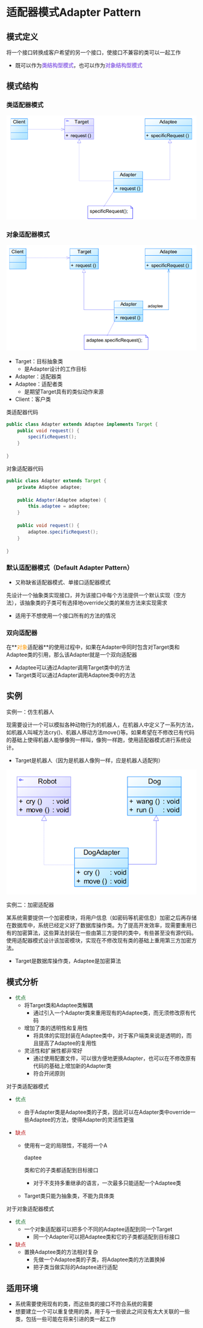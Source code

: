 # 适配器模式Adapter Pattern

## 模式定义

将一个接口转换成客户希望的另一个接口，使接口不兼容的类可以一起工作

- 既可以作为<font color=#956FE7>**类结构型模式**</font>，也可以作为<font color=#956FE7>**对象结构型模式**</font>

## 模式结构

###  类适配器模式

![img](./assets/ebfc837811a34ee491a46b8c19f613b7.png)

###  对象适配器模式

![img](./assets/161dee09e72449dd830a3a2d6d245c65.png)

- Target：目标抽象类
  - 是Adapter设计的工作目标
- Adapter：适配器类
- Adaptee：适配者类 
  - 是期望Target具有的类似动作来源
- Client：客户类

类适配器代码

```java
public class Adapter extends Adaptee implements Target {
    public void request() {
        specificRequest();
    }

}
```

对象适配器代码

```java
public class Adapter extends Target {
    private Adaptee adaptee;

    public Adapter(Adaptee adaptee) {
        this.adaptee = adaptee;
    }

    public void request() {
        adaptee.specificRequest();
    }

}
```

### 默认适配器模式（Default Adapter Pattern）

- 又称缺省适配器模式、单接口适配器模式

先设计一个抽象类实现接口，并为该接口中每个方法提供一个默认实现（空方法），该抽象类的子类可有选择地override父类的某些方法来实现需求

- 适用于不想使用一个接口所有的方法的情况

### 双向适配器

在**<font color=#FF9900>对象</font>适配器**的使用过程中，如果在Adapter中同时包含对Target类和Adaptee类的引用，那么该Adapter就是一个双向适配器

- Adaptee可以通过Adapter调用Target类中的方法
- Target类可以通过Adapter调用Adaptee类中的方法

## 实例

实例一：仿生机器人 

现需要设计一个可以模拟各种动物行为的机器人，在机器人中定义了一系列方法，如机器人叫喊方法cry()、机器人移动方法move()等。如果希望在不修改已有代码的基础上使得机器人能够像狗一样叫，像狗一样跑，使用适配器模式进行系统设计。

- Target是机器人（因为是机器人像狗一样，应是机器人适配狗）

![img](./assets/090c794ad704495a8f9ab9526d719ff4.png)

实例二：加密适配器

某系统需要提供一个加密模块，将用户信息（如密码等机密信息）加密之后再存储在数据库中，系统已经定义好了数据库操作类。为了提高开发效率，现需要重用已有的加密算法，这些算法封装在一些由第三方提供的类中，有些甚至没有源代码。使用适配器模式设计该加密模块，实现在不修改现有类的基础上重用第三方加密方法。

- Target是数据库操作类，Adaptee是加密算法

## 模式分析

- <font color=#1C7331>优点</font>
  - 将Target类和Adaptee类解耦
    - 通过引入一个Adapter类来重用现有的Adaptee类，而无须修改原有代码
  - 增加了类的透明性和复用性
    - 将具体的实现封装在Adaptee类中，对于客户端类来说是透明的，而且提高了Adaptee的复用性
  - 灵活性和扩展性都非常好
    - 通过使用配置文件，可以很方便地更换Adapter，也可以在不修改原有代码的基础上增加新的Adapter类
    - 符合开闭原则

对于类适配器模式

- <font color=#1C7331>优点</font>

  - 由于Adapter类是Adaptee类的子类，因此可以在Adapter类中override一些Adaptee的方法，使得Adapter的灵活性更强

- <font color=#BE191C>缺点</font>

  - 使用有一定的局限性，不能将一个A

    daptee

    类和它的子类都适配到目标接口 	

    - 对于不支持多重继承的语言，一次最多只能适配一个Adaptee类

  - Target类只能为抽象类，不能为具体类

对于对象适配器模式

- <font color=#1C7331>优点</font>
  - 一个对象适配器可以把多个不同的Adaptee适配到同一个Target 	
    - 同一个Adapter可以把Adaptee类和它的子类都适配到目标接口
- <font color=#BE191C>缺点</font>
  - 置换Adaptee类的方法相对复杂 	
    - 先做一个Adaptee类的子类，将Adaptee类的方法置换掉
    - 把子类当做实际的Adaptee进行适配

## 适用环境

- 系统需要使用现有的类，而这些类的接口不符合系统的需要
- 想要建立一个可以重复使用的类，用于与一些彼此之间没有太大关联的一些类，包括一些可能在将来引进的类一起工作